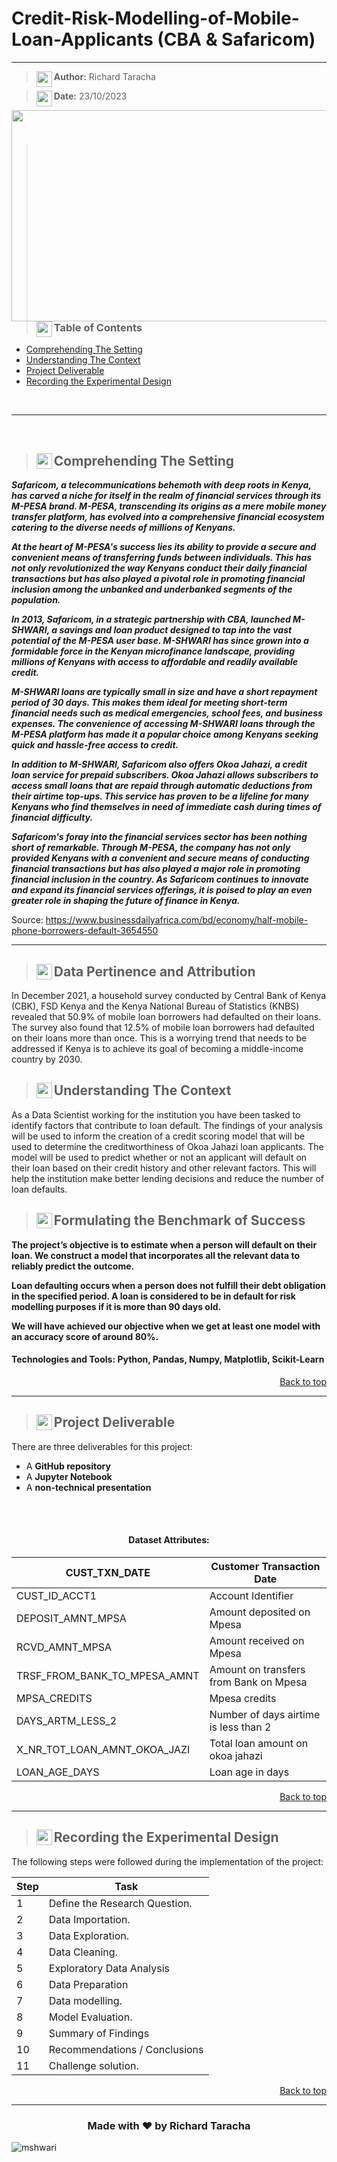 <a name="top"></a>
# Credit-Risk-Modelling-of-Mobile-Loan-Applicants (CBA & Safaricom)
---

> <img align="left" width="25" height="25" src="https://user-images.githubusercontent.com/67068918/228323145-dc1343c4-a9e5-4e15-ae91-8af1bc9898b8.svg"> **Author:** Richard Taracha 

> <img align="left" width="25" height="25" src="https://user-images.githubusercontent.com/67068918/228325498-2a141e3e-3e77-48b0-96ae-cbfffa4ef2b3.svg"> **Date:** 23/10/2023

<!-- > <img align="left" width="25" height="25" src="https://user-images.githubusercontent.com/67068918/228318759-abcf91d4-5ddd-4230-aed8-4c8d7f63f8d2.svg"> **Web Application:** <a href="https://cancer-deathrate-regression-analysis.onrender.com" target="_blank">Click Me!</a> -->

<!-- <img align="right"  width="450" height="350" src="https://user-images.githubusercontent.com/67068918/107158150-3977d700-6999-11eb-9603-63f72f2741a9.png"> -->


<img align="right" width="700" height="338" src="https://github.com/TarachaR/Credit-Risk-Modelling-of-Mobile-Loan-Applicants-CBA-Safaricom-/assets/67068918/1964db66-94b3-4197-ad68-4870fa86cae3">

---
</br>


> ### <img align="left" width="25" height="25" src="https://user-images.githubusercontent.com/67068918/228328212-52e66179-e80d-4416-906d-64e401ce7052.svg"> Table of Contents
- [Comprehending The Setting](#background-information)
- [Understanding The Context](#understanding-the-context)
- [Project Deliverable](#project-deliverable)
- [Recording the Experimental Design](#recording-the-experimental-design)

</br>

---

</br>

> ## <img align="left" width="25" height="25" src="https://user-images.githubusercontent.com/67068918/228328828-3d2fa345-dc76-44c6-a604-5a05aeea636b.svg"> Comprehending The Setting
***Safaricom, a telecommunications behemoth with deep roots in Kenya, has carved a niche for itself in the realm of financial services through its M-PESA brand. M-PESA, transcending its origins as a mere mobile money transfer platform, has evolved into a comprehensive financial ecosystem catering to the diverse needs of millions of Kenyans.***

***At the heart of M-PESA's success lies its ability to provide a secure and convenient means of transferring funds between individuals. This has not only revolutionized the way Kenyans conduct their daily financial transactions but has also played a pivotal role in promoting financial inclusion among the unbanked and underbanked segments of the population.***

***In 2013, Safaricom, in a strategic partnership with CBA, launched M-SHWARI, a savings and loan product designed to tap into the vast potential of the M-PESA user base. M-SHWARI has since grown into a formidable force in the Kenyan microfinance landscape, providing millions of Kenyans with access to affordable and readily available credit.***

***M-SHWARI loans are typically small in size and have a short repayment period of 30 days. This makes them ideal for meeting short-term financial needs such as medical emergencies, school fees, and business expenses. The convenience of accessing M-SHWARI loans through the M-PESA platform has made it a popular choice among Kenyans seeking quick and hassle-free access to credit.***

***In addition to M-SHWARI, Safaricom also offers Okoa Jahazi, a credit loan service for prepaid subscribers. Okoa Jahazi allows subscribers to access small loans that are repaid through automatic deductions from their airtime top-ups. This service has proven to be a lifeline for many Kenyans who find themselves in need of immediate cash during times of financial difficulty.***

***Safaricom's foray into the financial services sector has been nothing short of remarkable. Through M-PESA, the company has not only provided Kenyans with a convenient and secure means of conducting financial transactions but has also played a major role in promoting financial inclusion in the country. As Safaricom continues to innovate and expand its financial services offerings, it is poised to play an even greater role in shaping the future of finance in Kenya.***
</br>

Source: https://www.businessdailyafrica.com/bd/economy/half-mobile-phone-borrowers-default-3654550

---

> ## <img align="left" width="25" height="25" src="https://user-images.githubusercontent.com/67068918/228328828-3d2fa345-dc76-44c6-a604-5a05aeea636b.svg"> Data Pertinence and Attribution
In December 2021, a household survey conducted by Central Bank of Kenya (CBK), FSD Kenya and the Kenya National Bureau of Statistics (KNBS) revealed that 50.9% of mobile loan borrowers had defaulted on their loans. The survey also found that 12.5% of mobile loan borrowers had defaulted on their loans more than once. This is a worrying trend that needs to be addressed if Kenya is to achieve its goal of becoming a middle-income country by 2030.

> ## <img align="left" width="25" height="25" src="https://user-images.githubusercontent.com/67068918/228329440-1b010e60-3ec5-4d81-b545-ef3991a6eb95.svg"> Understanding The Context

As a Data Scientist working for the institution you have been tasked to identify factors that contribute to loan default. The findings of your analysis will be used to inform the creation of a credit scoring model that will be used to determine the creditworthiness of Okoa Jahazi loan applicants. The model will be used to predict whether or not an applicant will default on their loan based on their credit history and other relevant factors. This will help the institution make better lending decisions and reduce the number of loan defaults.

> ## <img align="left" width="25" height="25" src="https://user-images.githubusercontent.com/67068918/228329440-1b010e60-3ec5-4d81-b545-ef3991a6eb95.svg"> Formulating the Benchmark of Success

**The project’s objective is to estimate when a person will default on their loan. We construct a model that incorporates all the relevant data to reliably predict the outcome.**

**Loan defaulting occurs when a person does not fulfill their debt obligation in the specified period. A loan is considered to be in default for risk modelling purposes if it is more than 90 days old.**

**We will have achieved our objective when we get at least one model with an accuracy score of around 80%.**

#### Technologies and Tools: Python, Pandas, Numpy, Matplotlib, Scikit-Learn

<p align="right"><a href="#top">Back to top</a></p>

---

> ## <img align="left" width="25" height="25" src="https://user-images.githubusercontent.com/67068918/228330000-aab764a7-0178-4536-b3f9-50fa169afe63.svg"> Project Deliverable
There are three deliverables for this project:
- A **GitHub repository**
- A **Jupyter Notebook**
- A **non-technical presentation**
</br>
</br>


<h4 align="center">Dataset Attributes:</h4>

| CUST_TXN_DATE | Customer Transaction Date |
|-|-| 
| CUST_ID_ACCT1 | Account Identifier |
| DEPOSIT_AMNT_MPSA | Amount deposited on Mpesa |    
| RCVD_AMNT_MPSA | Amount received on Mpesa |
| TRSF_FROM_BANK_TO_MPESA_AMNT | Amount on transfers from Bank on Mpesa |  
| MPSA_CREDITS | Mpesa credits |
| DAYS_ARTM_LESS_2 | Number of days airtime is less than 2 |
| X_NR_TOT_LOAN_AMNT_OKOA_JAZI | Total loan amount on okoa jahazi |
| LOAN_AGE_DAYS | Loan age in days |


<p align="right"><a href="#top">Back to top</a></p>

---

> ## <img align="left" width="25" height="25" src="https://user-images.githubusercontent.com/67068918/228331342-873c97d4-48bf-49e6-992e-788202af2cd3.svg"> Recording the Experimental Design
The following steps were followed during the implementation of the project:

| Step | Task |
|-|-|  
| 1 | Define the Research Question. |
| 2 | Data Importation. |
| 3 | Data Exploration. |   
| 4 | Data Cleaning. |
| 5 | Exploratory Data Analysis |
| 6 | Data Preparation |
| 7 | Data modelling. |
| 8 | Model Evaluation. |
| 9 | Summary of Findings |
| 10 | Recommendations / Conclusions |
| 11 | Challenge solution. |



<p align="right"><a href="#top">Back to top</a></p>

---

<h3 align="center">Made with ❤️ by Richard Taracha</h3>

![mshwari](https://github.com/TarachaR/Credit-Risk-Modelling-of-Mobile-Loan-Applicants-CBA-Safaricom-/assets/67068918/1964db66-94b3-4197-ad68-4870fa86cae3)


